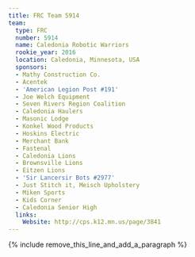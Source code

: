 ```yaml
---
title: FRC Team 5914
team:
  type: FRC
  number: 5914
  name: Caledonia Robotic Warriors
  rookie_year: 2016
  location: Caledonia, Minnesota, USA
  sponsors:
  - Mathy Construction Co.
  - Acentek
  - 'American Legion Post #191'
  - Joe Welch Equipment
  - Seven Rivers Region Coalition
  - Caledonia Haulers
  - Masonic Lodge
  - Konkel Wood Products
  - Hoskins Electric
  - Merchant Bank
  - Fastenal
  - Caledonia Lions
  - Brownsville Lions
  - Eitzen Lions
  - 'Sir Lancersir Bots #2977'
  - Just Stitch it, Meisch Upholstery
  - Miken Sports
  - Kids Corner
  - Caledonia Senior High
  links:
    Website: http://cps.k12.mn.us/page/3841
---
```


{% include remove_this_line_and_add_a_paragraph %}